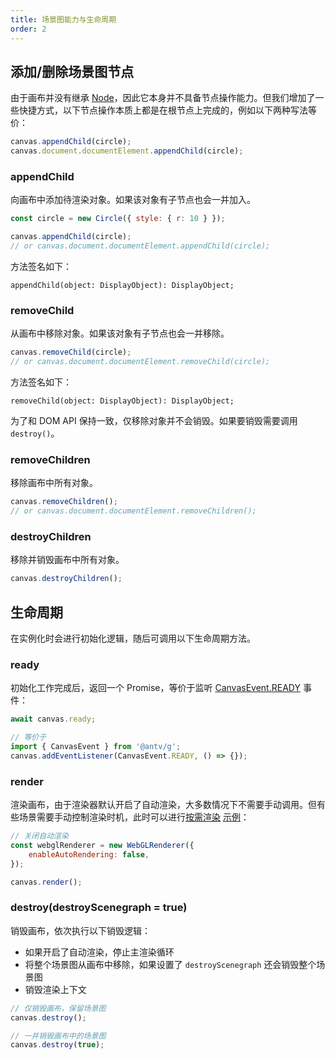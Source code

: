 ```yaml
---
title: 场景图能力与生命周期
order: 2
---
```


## 添加/删除场景图节点

由于画布并没有继承 [Node](/zh/docs/api/builtin-objects/node)，因此它本身并不具备节点操作能力。但我们增加了一些快捷方式，以下节点操作本质上都是在根节点上完成的，例如以下两种写法等价：

```js
canvas.appendChild(circle);
canvas.document.documentElement.appendChild(circle);
```

### appendChild

向画布中添加待渲染对象。如果该对象有子节点也会一并加入。

```js
const circle = new Circle({ style: { r: 10 } });

canvas.appendChild(circle);
// or canvas.document.documentElement.appendChild(circle);
```

方法签名如下：

```
appendChild(object: DisplayObject): DisplayObject;
```

### removeChild

从画布中移除对象。如果该对象有子节点也会一并移除。

```js
canvas.removeChild(circle);
// or canvas.document.documentElement.removeChild(circle);
```

方法签名如下：

```
removeChild(object: DisplayObject): DisplayObject;
```

为了和 DOM API 保持一致，仅移除对象并不会销毁。如果要销毁需要调用 `destroy()`。

### removeChildren

移除画布中所有对象。

```js
canvas.removeChildren();
// or canvas.document.documentElement.removeChildren();
```

### destroyChildren

移除并销毁画布中所有对象。

```js
canvas.destroyChildren();
```

## 生命周期

在实例化时会进行初始化逻辑，随后可调用以下生命周期方法。

### ready

初始化工作完成后，返回一个 Promise，等价于监听 [CanvasEvent.READY](/zh/docs/api/canvas#ready-事件) 事件：

```js
await canvas.ready;

// 等价于
import { CanvasEvent } from '@antv/g';
canvas.addEventListener(CanvasEvent.READY, () => {});
```

### render

渲染画布，由于渲染器默认开启了自动渲染，大多数情况下不需要手动调用。但有些场景需要手动控制渲染时机，此时可以进行[按需渲染](/zh/docs/guide/diving-deeper/rendering-on-demand) [示例](/zh/examples/canvas#rendering-on-demand)：

```js
// 关闭自动渲染
const webglRenderer = new WebGLRenderer({
    enableAutoRendering: false,
});

canvas.render();
```

### destroy(destroyScenegraph = true)

销毁画布，依次执行以下销毁逻辑：

-   如果开启了自动渲染，停止主渲染循环
-   将整个场景图从画布中移除，如果设置了 `destroyScenegraph` 还会销毁整个场景图
-   销毁渲染上下文

```js
// 仅销毁画布，保留场景图
canvas.destroy();

// 一并销毁画布中的场景图
canvas.destroy(true);
```
